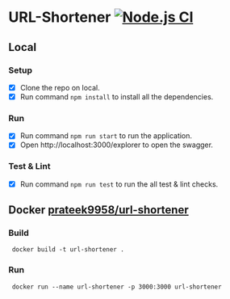# URL-Shortener [![Node.js CI](https://github.com/prateek-raj/url-shortener/actions/workflows/main.yaml/badge.svg)](https://github.com/prateek-raj/url-shortener/actions/workflows/main.yaml)

## Local

### Setup

- [x] Clone the repo on local.
- [x] Run command `npm install` to install all the dependencies.

### Run

- [x] Run command `npm run start` to run the application.
- [x] Open http://localhost:3000/explorer to open the swagger.

### Test & Lint

- [x] Run command `npm run test` to run the all test & lint checks.


## Docker [prateek9958/url-shortener](https://hub.docker.com/repository/docker/prateek9958/url-shortener/)

### Build

```
 docker build -t url-shortener .
```

### Run

```
 docker run --name url-shortener -p 3000:3000 url-shortener
```

